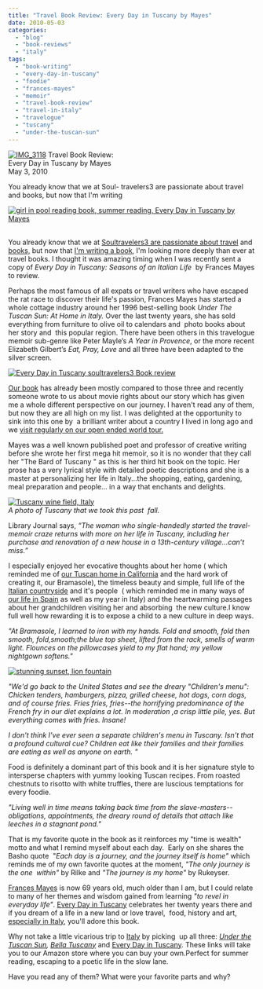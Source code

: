 ```yaml
---
title: "Travel Book Review: Every Day in Tuscany by Mayes"
date: 2010-05-03
categories: 
  - "blog"
  - "book-reviews"
  - "italy"
tags: 
  - "book-writing"
  - "every-day-in-tuscany"
  - "foodie"
  - "frances-mayes"
  - "memoir"
  - "travel-book-review"
  - "travel-in-italy"
  - "travelogue"
  - "tuscany"
  - "under-the-tuscan-sun"
---
```


 [![IMG_3118](https://pub-ac94b3f306b24c0dba4238943c97f2e1.r2.dev/6a00e5502a95078833013480578edf970c.jpg)](https://pub-ac94b3f306b24c0dba4238943c97f2e1.r2.dev/6a00e5502a95078833013480578edf970c.jpg) Travel Book Review:  
Every Day in Tuscany by Mayes  
May 3, 2010

You already know that we at Soul- 
travelers3 are passionate about travel  
and books, but now that I'm writing

<!--more-->

[](https://pub-ac94b3f306b24c0dba4238943c97f2e1.r2.dev/.a/6a00e5502a950788330134804556c7970c-pi)[![girl in pool reading book, summer reading, Every Day in Tuscany by Mayes](https://pub-ac94b3f306b24c0dba4238943c97f2e1.r2.dev/6a00e5502a95078833013480578f49970c.jpg "girl in pool reading book, summer reading, Every Day in Tuscany by Mayes")](https://pub-ac94b3f306b24c0dba4238943c97f2e1.r2.dev/6a00e5502a95078833013480578f49970c.jpg)  
 

You already know that we at [Soultravelers3 are passionate about travel](http://soultravelers3new.local/2009/04/how-to-travel-the-world-as-a-digital-nomad-family.html) and [books,](http://soultravelers3new.local/2010/03/long-term-family-travel-homeschool-roadschool-world-school-digitalnomad-lifestyle-design-virtual-.html) but now that [I'm writing a book](http://soultravelers3new.local/2010/02/new-york-times-qa-with-soultravelers3-on-frugal-traveler-nomadic-family-traveler-jeanne-dee.html), I'm looking more deeply than ever at travel books. I thought it was amazing timing when I was recently sent a copy of _Every Day in Tuscany: Seasons of an Italian Life_  by Frances Mayes to review.

Perhaps the most famous of all expats or travel writers who have escaped the rat race to discover their life's passion, Frances Mayes has started a whole cottage industry around her 1996 best-selling book _Under The Tuscan Sun: At Home in Italy._ Over the last twenty years, she has sold everything from furniture to olive oil to calendars and  photo books about her story and  this popular region. There have been others in this travelogue memoir sub-genre like Peter Mayle’s _A Year in Provence_, or the more recent Elizabeth Gilbert’s _Eat, Pray, Love_ and all three have been adapted to the silver screen.

[![Every Day in Tuscany soultravelers3 Book review](https://pub-ac94b3f306b24c0dba4238943c97f2e1.r2.dev/6a00e5502a9507883301348056ef73970c.jpg "Every Day in Tuscany soultravelers3 Book review")](https://pub-ac94b3f306b24c0dba4238943c97f2e1.r2.dev/6a00e5502a9507883301348056ef73970c.jpg)  

[Our book](http://soultravelers3new.local/2010/02/new-york-times-qa-with-soultravelers3-on-frugal-traveler-nomadic-family-traveler-jeanne-dee.html) has already been mostly compared to those three and recently someone wrote to us about movie rights about our story which has given me a whole different perspective on our journey. I haven't read any of them, but now they are all high on my list. I was delighted at the opportunity to sink into this one by  a brilliant writer about a country I lived in long ago and we [visit regularly on our open ended world tour.](https://pub-ac94b3f306b24c0dba4238943c97f2e1.r2.dev/soultravelers3/italy/index.html)

Mayes was a well known published poet and professor of creative writing before she wrote her first mega hit memoir, so it is no wonder that they call her "The Bard of Tuscany " as this is her third hit book on the topic. Her prose has a very lyrical style with detailed poetic descriptions and she is a master at personalizing her life in Italy...the shopping, eating, gardening, meal preparation and people... in a way that enchants and delights.

[![Tuscany wine field, Italy](https://pub-ac94b3f306b24c0dba4238943c97f2e1.r2.dev/6a00e5502a95078833013480579a8b970c.jpg "Tuscany wine field, Italy")](https://pub-ac94b3f306b24c0dba4238943c97f2e1.r2.dev/6a00e5502a95078833013480579a8b970c.jpg)  
_A photo of Tuscany that we took this past  fall._

Library Journal says, _“The woman who single-handedly started the travel\-memoir craze returns with more on her life in Tuscany, including her purchase and renovation of a new house in a 13th-century village…can’t miss.”_

I especially enjoyed her evocative thoughts about her home ( which reminded me of [our Tuscan home in California](http://soultravelers3new.local/2006/08/home-and-hous-1.html) and the hard work of creating it, our Bramasole), the timeless beauty and simple, full life of the [Italian countryside](https://pub-ac94b3f306b24c0dba4238943c97f2e1.r2.dev/soultravelers3/italy/index.html) and it's people  ( which reminded me in many ways of [our life in Spain](http://soultravelers3new.local/2008/04/post-1.html) as well as my year in Italy) and the heartwarming passages about her grandchildren visiting her and absorbing  the new culture.I know full well how rewarding it is to expose a child to a new culture in deep ways.

_"At Bramasole, I learned to iron with my hands. Fold and smooth, fold then smooth, fold,smooth;the blue top sheet, lifted from the rack, smells of warm light. Flounces on the pillowcases yield to my flat hand; my yellow nightgown softens."_

[![stunning sunset, lion fountain](https://pub-ac94b3f306b24c0dba4238943c97f2e1.r2.dev/6a00e5502a950788330133ed16d734970b.png "stunning sunset, lion fountain")](https://pub-ac94b3f306b24c0dba4238943c97f2e1.r2.dev/6a00e5502a950788330133ed16d734970b.png)  

_"We'd go back to the United States and see the dreary "Children's menu": Chicken tenders, hamburgers, pizza, grilled cheese, hot dogs, corn dogs, and of course fries. Fries fries, fries--the horrifying predominance of the French fry in our diet explains a lot. In moderation ,a crisp little pile, yes. But everything comes with fries. Insane!_

_I don't think I've ever seen a separate children's menu in Tuscany. Isn't that a profound cultural cue? Children eat like their families and their families are eating as well as anyone on earth. "_

Food is definitely a dominant part of this book and it is her signature style to intersperse chapters with yummy looking Tuscan recipes. From roasted chestnuts to risotto with white truffles, there are luscious temptations for every foodie. 

_"Living well in time means taking back time_ _from the slave-masters--obligations, appointments, the dreary round of details that attach like leeches in a stagnant pond."_

That is my favorite quote in the book as it reinforces my "time is wealth" motto and what I remind myself about each day.  Early on she shares the Basho quote  "_Each day is a journey, and the journey itself is home"_ which reminds me of my own favorite quotes at the moment, _"The only journey is the one  within"_ by Rilke and _"The journey is my home"_ by Rukeyser.  

[Frances Mayes](http://www.francesmayesbooks.com/) is now 69 years old, much older than I am, but I could relate to many of her themes and wisdom gained from learning _"to revel in everyday life"_. [Every Day in Tuscany](http://www.amazon.com/Every-Day-Tuscany-Seasons-Italian/dp/0767929829/ref=pd_sim_b_4) celebrates her twenty years there and if you dream of a life in a new land or love travel,  food, history and art, [especially in Italy](http://soultravelers3new.local/2008/03/where-is-pinocc.html), you'll adore this book. 

Why not take a little vicarious trip to [Italy](http://soultravelers3new.local/2009/08/colors-of-italy.html#more) by picking  up all three: _[Under the Tuscan Sun](http://www.amazon.com/Under-Tuscan-Sun-Home-Italy/dp/B000HXDKIE/ref=tmm_hrd_title_0), [Bella Tuscany](http://www.amazon.com/Bella-Tuscany-Sweet-Life-Italy/dp/076790284X/ref=pd_sim_b_1)_ and [Every Day in Tuscany](http://www.amazon.com/Every-Day-Tuscany-Seasons-Italian/dp/0767929829/ref=pd_sim_b_4). These links will take you to our Amazon store where you can buy your own.Perfect for summer reading, escaping to a poetic life in the slow lane. 

Have you read any of them? What were your favorite parts and why?
